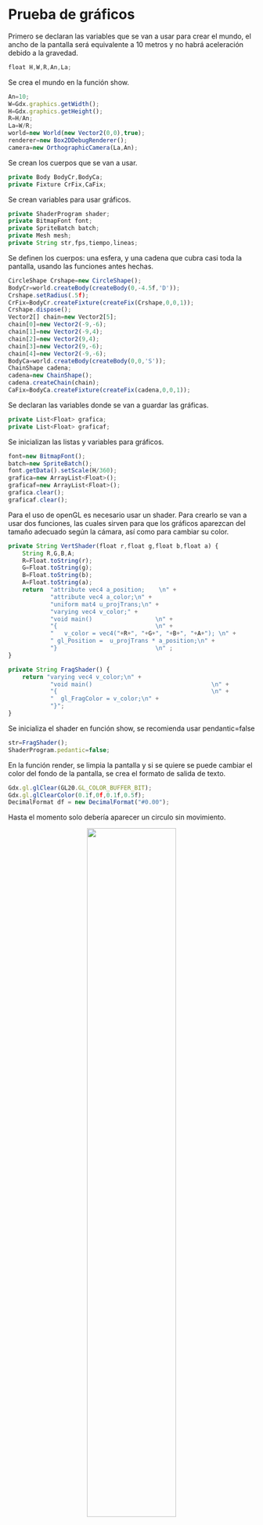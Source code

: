 <h1>Prueba de gráficos</h1>
    <p>Primero se declaran las variables que se van a usar para crear el mundo, el ancho de la pantalla será equivalente a 10 metros y no habrá aceleración debido a la gravedad.</p>

```javascript
float H,W,R,An,La;
```

   <p>Se crea el mundo en la función show.</p>

```javascript
An=10;
W=Gdx.graphics.getWidth();
H=Gdx.graphics.getHeight();
R=H/An;
La=W/R;
world=new World(new Vector2(0,0),true);
renderer=new Box2DDebugRenderer();
camera=new OrthographicCamera(La,An);
```

   <p>Se crean los cuerpos que se van a usar.</p>

```javascript
private Body BodyCr,BodyCa;
private Fixture CrFix,CaFix;
```

   <p>Se crean variables para usar gráficos.</p>

```javascript
private ShaderProgram shader;
private BitmapFont font;
private SpriteBatch batch;
private Mesh mesh;
private String str,fps,tiempo,lineas;
```

   <p>Se definen los cuerpos: una esfera, y una cadena que cubra casi toda la pantalla, usando las funciones antes hechas.</p>

```javascript
CircleShape Crshape=new CircleShape();
BodyCr=world.createBody(createBody(0,-4.5f,'D'));
Crshape.setRadius(.5f);
CrFix=BodyCr.createFixture(createFix(Crshape,0,0,1));
Crshape.dispose();
Vector2[] chain=new Vector2[5];
chain[0]=new Vector2(-9,-6);
chain[1]=new Vector2(-9,4);
chain[2]=new Vector2(9,4);
chain[3]=new Vector2(9,-6);
chain[4]=new Vector2(-9,-6);
BodyCa=world.createBody(createBody(0,0,'S'));
ChainShape cadena;
cadena=new ChainShape();
cadena.createChain(chain);
CaFix=BodyCa.createFixture(createFix(cadena,0,0,1));
```

   <p>Se declaran las variables donde se van a guardar las gráficas.</p>

```javascript
private List<Float> grafica;
private List<Float> graficaf;    
```

   <p>Se inicializan las listas y variables para gráficos.</p>

```javascript
font=new BitmapFont();
batch=new SpriteBatch();
font.getData().setScale(H/360);
grafica=new ArrayList<Float>();
graficaf=new ArrayList<Float>();
grafica.clear();
graficaf.clear();
```

   <p>Para el uso de openGL es necesario usar un shader. Para crearlo se van a usar dos funciones, las cuales sirven para que los gráficos aparezcan del tamaño adecuado según la cámara, así como para cambiar su color.</p>

```javascript
private String VertShader(float r,float g,float b,float a) {
    String R,G,B,A;
    R=Float.toString(r);
    G=Float.toString(g);
    B=Float.toString(b);
    A=Float.toString(a);
    return  "attribute vec4 a_position;    \n" +
            "attribute vec4 a_color;\n" +
            "uniform mat4 u_projTrans;\n" +
            "varying vec4 v_color;" +
            "void main()                  \n" +
            "{                            \n" +
            "   v_color = vec4("+R+", "+G+", "+B+", "+A+"); \n" +
            " gl_Position =  u_projTrans * a_position;\n" +
            "}                            \n" ;
}

private String FragShader() {
    return "varying vec4 v_color;\n" +
            "void main()                                  \n" +
            "{                                            \n" +
            "  gl_FragColor = v_color;\n" +
            "}"; 
}
```

   <p>Se inicializa el shader en función show, se recomienda usar pendantic=false</p>

```javascript
str=FragShader();
ShaderProgram.pedantic=false;
```

   <p>En la función render, se limpia la pantalla y si se quiere se puede cambiar el color del fondo de la pantalla, se crea el formato de salida de texto.</p>

```javascript
Gdx.gl.glClear(GL20.GL_COLOR_BUFFER_BIT);
Gdx.gl.glClearColor(0.1f,0f,0.1f,0.5f);
DecimalFormat df = new DecimalFormat("#0.00");
```

   <p>Hasta el momento solo debería aparecer un circulo sin movimiento.</p>
   <p align="center"><img src="https://github.com/BMJIvan/Servicio_Social/blob/master/Prueba_graficos/imagen01.jpg?raw=true" width="60%"></p>
   <p>Se crean dos variables, una para guardar el tiempo y otra para usarla como temporizador.</p>

```javascript
private float t=0,tn=0;
```

   <p>Se definen las dos variables en el final de la función render.</p>

```javascript
t=t+delta;
tn=tn-delta;
```

   <p>Se le da un valor inicial al círculo.</p>

```javascript
if(t < 2*delta){
BodyCr.setLinearVelocity(5,12);
}
```

   <p>Ahora que el cuerpo está en movimiento, graficará la trayectoria que está siguiendo.</p>
   <p>Primero en cada iteración se guardará su posición, en "x" y en "y".</p>

```javascript
grafica.add(BodyCr.getPosition().x);
grafica.add(BodyCr.getPosition().y);
```

   <p>Cuando el tiempo sea mayor a cero se empezara a graficar. La razón es para evitar dibujar solo un punto</p>

```javascript
if(t>0){
}
```

   <p>Dentro de la condicional se escribirá el código para graficar.</p>
   <p>Las coordenadas fueron guardados en una lista, así que deben pasar a un arreglo</p>

```javascript
Int tam = grafica.size();
float[] graf = new float[tam];
int i = 0;
for (Float f : grafica) {
    graf[i++] = f;
}
```

   <p>Lo siguiente es crear los índices con la siguiente serie 0,1,1,2,2,3,...,n-1,n cada par de números representan una linea.</p>

```javascript
i=0;
short[] indi = new short[(tam - 2)];
for (int k=0;k < (tam-2)/2;k++) {
    i=2*k;
    indi[i] =(short)k;
    indi[i+1]=(short)(k+1);
}
```

   <p>Se inicializa la malla con el número máximo de vértices, máximo número de índices, y la cantidad de datos que posee cada punto, en este caso es de 2, para "x" y "y".</p>

```javascript
mesh = new Mesh(true, tam / 2, tam-2,
new VertexAttribute(VertexAttributes.Usage.Position, 2, "a_position"));
```

   <p>Después se envían los vértices y los índices.</p>

```javascript
mesh.setVertices(graf);
mesh.setIndices(indi);
```

   <p>Se le da un color y se inicializa el shader.</p>

```javascript
String vtr=VertShader(1,1,1,0);
shader =new ShaderProgram(vtr,str);
```

   <p>Para graficar se usa un begin-end. Cada vez que se mande a graficar se debe pasar la matriz de proyección de la cámara. Se usa el modo de graficar líneas con openGL 2.0.</p>

```javascript
shader.begin();
shader.setUniformMatrix("u_projTrans", camera.combined);
mesh.render(shader, GL20.GL_LINES);
shader.end();
```

   <p>Después de graficar, borrar la malla y el shader.</p>

```javascript
mesh.dispose();
shader.dispose();
```

   <p>Ya se podrá ver que la trayectoria se está dibujando.</p>
   <p align="center"><img src="https://github.com/BMJIvan/Servicio_Social/blob/master/Prueba_graficos/imagen02.jpg?raw=true" width="60%"></p>
   <p>Se va a crear una función para poder graficar desde una lista, se podrá modificar la posición, escala y el color de la gráfica. Esta función solo va a usarse si hay al menos 4 datos, es decir dos puntos, o bien una línea.</p>

```javascript
private void plot(List<Float> Gra, float px, float py, float sx, float sy, float roj, float gre, float blu, float alp,boolean bol) {
if(Gra.size()>=4) {
    
}
}
```

   <p>Se van a pasar los puntos a un arreglo, pero a diferencia de la anterior función, se debe modificar el valor de "x" y "y" de manera independiente, así que se usa una variable auxiliar para indicar cual valor se debe modificar.</p>

```javascript
int Tam = Gra.size();
float[] vgra = new float[Tam];
int k = 0;
for (Float f : Gra) {
    if(bol){
        vgra[k++]=(f*sx)+px;
    }else {
        vgra[k++]=(f*sy)+py;
    }
    bol=!bol;
}
```

   <p>Se crean los índices.</p>

```javascript
int i=0;
short[] indic = new short[(Tam - 2)];
for (k=0;k < (Tam-2)/2;k++) {
    i=2*k;
    indic[i] =(short)k;
    indic[i+1]=(short)(k+1);
}
```

   <p>Se crea la malla y el shader, y se manda a dibujar. Nuevamente se elimina la malla y el shader al final.</p>

```javascript
Mesh grafp;
grafp = new Mesh(true, Tam / 2, Tam - 2,
        new VertexAttribute(VertexAttributes.Usage.Position, 2, "a_position"));
grafp.setVertices(vgra);
grafp.setIndices(indic);
String vtr = VertShader(roj, gre, blu, alp);
shader = new ShaderProgram(vtr, str);

shader.begin();
shader.setUniformMatrix("u_projTrans", camera.combined);
grafp.render(shader, GL20.GL_LINES);
shader.end();
grafp.dispose();
shader.dispose();
Se añaden las coordenadas a una nueva grafica y se usa la función antes creada
graficaf.add(BodyCr.getPosition().x);
graficaf.add(BodyCr.getPosition().y);
plot(graficaf,3,3,.2f,.2f,.7f,.5f,.4f,1,true);
```

   <p>Ahora se podrá ver una réplica de la trayectoria más pequeña y de un color diferente.</p>
   <p align="center"><img src="https://github.com/BMJIvan/Servicio_Social/blob/master/Prueba_graficos/imagen03.jpg?raw=true" width="60%"></p>
   <p>Se usará el temporizador en un condicional para que cada cierto tiempo se guarden los datos de FPS, el tiempo y las líneas de una de las gráficas. También se usará para reiniciar el temporizador y la velocidad del cuerpo.</p>

```javascript
if(tn <= 0)
{
    fps=df.format(1/delta);
tiempo=df.format(t);
lineas=df.format((grafica.size()/2)-1);
tn=.1f;
vel=13/Math.sqrt(Math.pow(BodyCr.getLinearVelocity().x,2)+Math.pow(BodyCr.getLinearVelocity().y,2));
BodyCr.setLinearVelocity((float)(BodyCr.getLinearVelocity().x*vel),
(float)(BodyCr.getLinearVelocity().y*vel));
 }
```

   <p>Por último se dibujará los datos antes guardados.</p>
   
```javascript
batch.begin();
font.draw(batch,"FPS = "+fps,Box2Pix(-6),Boy2Piy(4.5f));
font.draw(batch,"Tiempo = "+tiempo,Box2Pix(-2),Boy2Piy(4.5f));
font.draw(batch,"Indices = "+lineas,Box2Pix(2),Boy2Piy(4.5f));
batch.end();
```

   <p>Así se podrá ver al final.</p>
   <p align="center"><img src="https://github.com/BMJIvan/Servicio_Social/blob/master/Prueba_graficos/imagen04.jpg?raw=true" width="60%"></p>